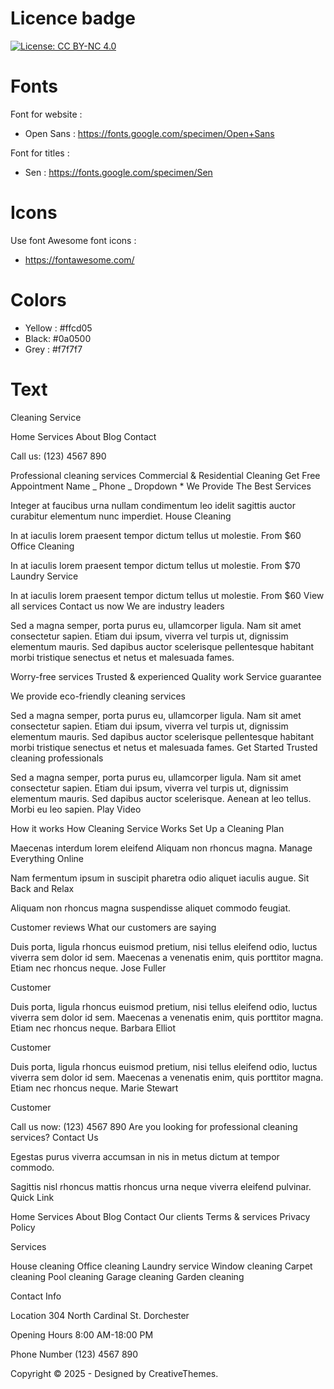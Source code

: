 # Licence badge

[![License: CC BY-NC 4.0](https://img.shields.io/badge/License-CC_BY--NC_4.0-lightgrey.svg)](https://creativecommons.org/licenses/by-nc/4.0/)

# Fonts

Font for website :

- Open Sans : https://fonts.google.com/specimen/Open+Sans

Font for titles :

- Sen : https://fonts.google.com/specimen/Sen

# Icons

Use font Awesome font icons :

- https://fontawesome.com/

# Colors

- Yellow : #ffcd05
- Black: #0a0500
- Grey : #f7f7f7

# Text

Cleaning Service

Home
Services
About
Blog
Contact

Call us: (123) 4567 890

Professional cleaning services
Commercial & Residential Cleaning
Get Free Appointment
Name _
Phone _
Dropdown \*
We Provide The Best Services

Integer at faucibus urna nullam condimentum leo idelit sagittis auctor curabitur elementum nunc imperdiet.
House Cleaning

In at iaculis lorem praesent tempor dictum tellus ut molestie.
From $60
Office Cleaning

In at iaculis lorem praesent tempor dictum tellus ut molestie.
From $70
Laundry Service

In at iaculis lorem praesent tempor dictum tellus ut molestie.
From $60
View all services
Contact us now
We are industry leaders

Sed a magna semper, porta purus eu, ullamcorper ligula. Nam sit amet consectetur sapien. Etiam dui ipsum, viverra vel turpis ut, dignissim elementum mauris. Sed dapibus auctor scelerisque pellentesque habitant morbi tristique senectus et netus et malesuada fames.

Worry-free services
Trusted & experienced
Quality work
Service guarantee

We provide eco-friendly cleaning services

Sed a magna semper, porta purus eu, ullamcorper ligula. Nam sit amet consectetur sapien. Etiam dui ipsum, viverra vel turpis ut, dignissim elementum mauris. Sed dapibus auctor scelerisque pellentesque habitant morbi tristique senectus et netus et malesuada fames.
Get Started
Trusted cleaning professionals

Sed a magna semper, porta purus eu, ullamcorper ligula. Nam sit amet consectetur sapien. Etiam dui ipsum, viverra vel turpis ut, dignissim elementum mauris. Sed dapibus auctor scelerisque. Aenean at leo tellus. Morbi eu leo sapien.
Play Video

How it works
How Cleaning Service Works
Set Up a Cleaning Plan

Maecenas interdum lorem eleifend Aliquam non rhoncus magna.
Manage Everything Online

Nam fermentum ipsum in suscipit pharetra odio aliquet iaculis augue.
Sit Back and Relax

Aliquam non rhoncus magna suspendisse aliquet commodo feugiat.

Customer reviews
What our customers are saying

Duis porta, ligula rhoncus euismod pretium, nisi tellus eleifend odio, luctus viverra sem dolor id sem. Maecenas a venenatis enim, quis porttitor magna. Etiam nec rhoncus neque.
Jose Fuller

Customer

Duis porta, ligula rhoncus euismod pretium, nisi tellus eleifend odio, luctus viverra sem dolor id sem. Maecenas a venenatis enim, quis porttitor magna. Etiam nec rhoncus neque.
Barbara Elliot

Customer

Duis porta, ligula rhoncus euismod pretium, nisi tellus eleifend odio, luctus viverra sem dolor id sem. Maecenas a venenatis enim, quis porttitor magna. Etiam nec rhoncus neque.
Marie Stewart

Customer

Call us now: (123) 4567 890
Are you looking for professional cleaning services?
Contact Us

Egestas purus viverra accumsan in nis in metus dictum at tempor commodo.

Sagittis nisl rhoncus mattis rhoncus urna neque viverra eleifend pulvinar.
Quick Link

Home
Services
About
Blog
Contact
Our clients
Terms & services
Privacy Policy

Services

House cleaning
Office cleaning
Laundry service
Window cleaning
Carpet cleaning
Pool cleaning
Garage cleaning
Garden cleaning

Contact Info

Location
304 North Cardinal St. Dorchester

Opening Hours
8:00 AM-18:00 PM

Phone Number
(123) 4567 890

Copyright © 2025 - Designed by CreativeThemes.